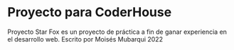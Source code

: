 # Proyecto para CoderHouse
Proyecto Star Fox es un proyecto de práctica a fin de ganar experiencia en el desarrollo web.
Escrito por Moisés Mubarqui
2022